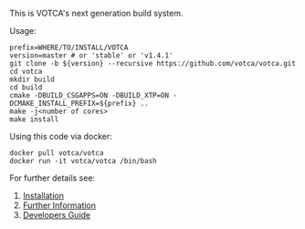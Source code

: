 This is VOTCA's next generation build system.

Usage:

```
prefix=WHERE/TO/INSTALL/VOTCA
version=master # or 'stable' or 'v1.4.1'
git clone -b ${version} --recursive https://github.com/votca/votca.git
cd votca
mkdir build
cd build
cmake -DBUILD_CSGAPPS=ON -DBUILD_XTP=ON -DCMAKE_INSTALL_PREFIX=${prefix} ..
make -j<number of cores>
make install
```

Using this code via docker:

```
docker pull votca/votca
docker run -it votca/votca /bin/bash
```

For further details see:
1. [Installation](share/doc/INSTALL.md) 
2. [Further Information](http://www.votca.org)
3. [Developers Guide](share/doc/DEVELOPERS_GUIDE.md)

